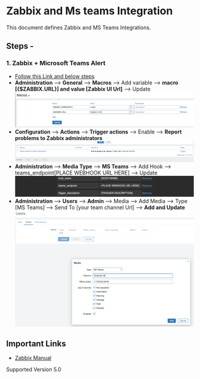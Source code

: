 

# Zabbix and Ms teams Integration

This document defines Zabbix and MS Teams Integrations.

## Steps -

### 1. Zabbix + Microsoft Teams Alert

* [Follow this Link and below steps](https://www.zabbix.com/integrations/msteams)
* **Administration** --> **General** --> **Macros** --> Add variable --> **macro [{$ZABBIX.URL}] and value [Zabbix UI Url]** --> Update
![Macros](https://github.com/Shubhamjain6197/zabbix-Ms-teams-integration/blob/main/img/custom-macros.png)
* **Configuration** --> **Actions** --> **Trigger actions** --> Enable --> **Report problems to Zabbix administrators**
![Enable Admin Alerting](https://github.com/Shubhamjain6197/zabbix-Ms-teams-integration/blob/main/img/enable-admin-alerting.png)
* **Administration** --> **Media Type** --> **MS Teams** --> Add Hook --> teams_endpoint[PLACE WEBHOOK URL HERE] --> Update
![Web Hook](https://github.com/Shubhamjain6197/zabbix-Ms-teams-integration/blob/main/img/web-hook.png)
* **Administration** --> **Users** --> **Admin** --> Media --> Add Media --> Type [MS Teams] --> Send To [your team channel Url] --> **Add and Update**
![Add Media](https://github.com/Shubhamjain6197/zabbix-Ms-teams-integration/blob/main/img/custom-add-media.png)

## Important Links

* [Zabbix Manual](https://www.zabbix.com/documentation/current/manual)

Supported Version 5.0

